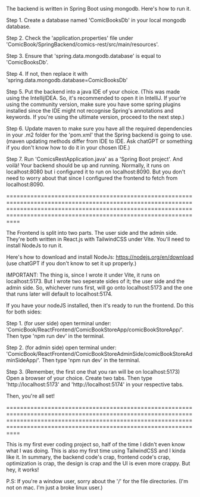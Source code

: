 The backend is written in Spring Boot using mongodb. Here's how to run it.

Step 1. Create a database named 'ComicBooksDb' in your local mongodb database.

Step 2. Check the 'application.properties' file under 'ComicBook/SpringBackend/comics-rest/src/main/resources'.

Step 3. Ensure that 'spring.data.mongodb.database' is equal to 'ComicBooksDb'.

Step 4. If not, then replace it with 'spring.data.mongodb.database=ComicBooksDb'

Step 5. Put the backend into a java IDE of your choice. (This was made using the IntellijIDEA. So, it's recommended to open it in IntelliJ. If your're using the community version, make sure you have some spring plugins installed since the IDE might not recognise Spring's annotations and keywords. If you're using the ultimate version, proceed to the next step.)

Step 6. Update maven to make sure you have all the required dependencies in your .m2 folder for the 'pom.xml' that the Spring backend is going to use. (maven updating methods differ from IDE to IDE. Ask chatGPT or something if you don't know how to do it in your chosen IDE.)

Step 7. Run 'ComicsRestApplication.java' as a 'Spring Boot project'. And voilà! Your backend should be up and running. Normally, it runs on localhost:8080 but i configured it to run on localhost:8090. But you don't need to worry about that since I configured the frontend to fetch from localhost:8090.

============================================================================================================================================================================================================================

The Frontend is split into two parts. The user side and the admin side. They're both written in React.js with TailwindCSS under Vite. You'll need to install NodeJs to run it.

Here's how to download and install NodeJs: https://nodejs.org/en/download (use chatGPT if you don't know to set it up properly.)

IMPORTANT: The thing is, since I wrote it under Vite, it runs on localhost:5173. But I wrote two seperate sides of it; the user side and the admin side. So, whichever runs first, will go onto localhost:5173 and the one that runs later will default to localhost:5174.

If you have your nodeJS installed, then it's ready to run the frontend. Do this for both sides:

Step 1. (for user side) open terminal under: 'ComicBook/ReactFrontend/ComicBookStoreApp/comicBookStoreApp/'. Then type 'npm run dev' in the terminal.

Step 2. (for admin side) open terminal under: 'ComicBook/ReactFrontend/ComicBookStoreAdminSide/comicBookStoreAdminSideApp/'. Then type 'npm run dev' in the terminal.

Step 3. (Remember, the first one that you ran will be on localhost:5173) Open a browser of your choice. Create two tabs. Then type 'http://localhost:5173' and 'http://localhost:5174' in your respective tabs.

Then, you're all set!


============================================================================================================================================================================================================================

This is my first ever coding project so, half of the time I didn't even know what I was doing. This is also my first time using TailwindCSS and I kinda like it. In summary, the backend code's crap, frontend code's crap, optimization is crap, the design is crap and the UI is even more crappy. But hey, it works!

P.S: If you're a window user, sorry about the '/' for the file directories. (I'm not on mac. I'm just a broke linux user.)
